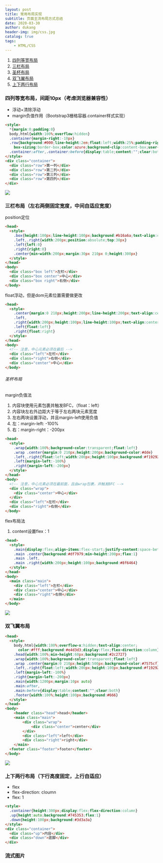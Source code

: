 ```yaml
---
layout: post
title: 常用布局实现
subtitle: 页面主流布局方式总结
date: 2020-03-30
author: dukang
header-img: img/css.jpg
catalog: true
tags: 
    - HTML/CSS
---
```


1. [四列等宽布局](#四列等宽布局)
2. [三栏布局](#三栏布局)
3. [圣杯布局](#圣杯布局)
4. [双飞翼布局](#双飞翼布局)
5. [上下两行布局](#上下两行布局)

### 四列等宽布局，间距10px（考虑浏览器兼容性）

- 浮动+清除浮动
- margin负值作用（Bootstrap3栅格容器.container样式实现）

```html
<style>
  *{margin:0;padding:0}
  body,html{width:100%;overflow:hidden}
  .container{margin-right:-10px}
  .row{background:#000;line-height:2em;float:left;width:25%;padding-right:10px;
    box-sizing:border-box;color:azure;background-clip:content-box;user-select:none}
  .container:after,.container:before{display:table;content:"";clear:both}
</style>
<div class="container">
  <div class="row">第一列</div>
  <div class="row">第二列</div>
  <div class="row">第三列</div>
  <div class="row">第四列</div>
</div>
```

![](http://dukangblog.top/img/4cloumn.jpg)

### 三栏布局（左右两侧固定宽度，中间自适应宽度）

position定位

```html
<head>
  <style>
    .box{height:100px;line-height:100px;background:#b16a6a;text-align:center}
    .left,.right{width:200px;position:absolute;top:30px}
    .left{left:0}
    .right{right:0}
    .center{min-width:200px;margin:30px 210px 0;height:300px}
  </style>
</head>
<body>
  <div class="box left">左栏</div>
  <div class="box center">中心</div>
  <div class="box right">右侧</div>
</body>
```

float浮动，但是dom元素位置需要做更改

```html
<head>
  <style>
    .center{margin:0 210px;height:200px;line-height:200px;text-align:center;background-color:#ceb0b0}
    .left,
    .right{width:200px;height:100px;line-height:100px;text-align:center;background:#8f6060}
    .left{float:left}
    .right{float:right}
  </style>
</head>
<body>
  <!-- 注意，中心元素必须在最后 -->
  <div class="left">左栏</div>
  <div class="right">右侧</div>
  <div class="center">中心</div>
</body>
```

###### 圣杯布局

margin负值法

1. 内容块使用元素包裹并触发BFC，（float：left）
2. 内容块左右外边距大于等于左右两块元素宽度
3. 左右两块设置浮动，并且margin-left使用负值
4. 左：margin-left: -100%
5. 右：margin-right：-200px

```html
<head>
  <style>
    .wrap{width:100%;background-color:transparent;float:left}
    .wrap .center{margin:0 210px;height:200px;background-color:#dde}
    .left,.right{float:left;width:200px;height:100px;background:#f19292}
    .left{margin-left:-100%}
    .right{margin-left:-200px}
  </style>
</head>
<body>
  <!-- 注意，中心元素必须在最前面，且由wrap包裹，并触发BFC -->
  <div class="wrap">
    <div class="center">中心</div>
  </div>
  <div class="left">左栏</div>
  <div class="right">右侧</div>
</body>
```

flex布局法

1. content设置flex：1

```html
<head>
  <style>
    .main{display:flex;align-items:flex-start;justify-content:space-between}
    .main .center{background:#df7979;min-height:200px;flex:1}
    .main .left,
    .main .right{width:200px;height:100px;background:#8f6464}
  </style>
</head>
<body>
  <main class="main">
    <div class="left">左栏</div>
    <div class="center">中心</div>
    <div class="right">右侧</div>
  </main>
</body>
```

![](http://dukangblog.top/img/3cloumn.jpg)

### 双飞翼布局

```html
<head>
  <style>
    body,html{width:100%;overflow-x:hidden;text-align:center;
      color:#fff;background:#e4d3d3;display:flex;flex-direction:column}
    .head{width:100%;min-height:60px;background:#2c2727}
    .wrap{width:100%;background-color:transparent;float:left}
    .wrap .center{margin:0 210px;height:500px;background-color:#7575cf}
    .left,.right{float:left;width:200px;height:100px;background:#f19292}
    .left{margin-left:-100%}
    .right{margin-left:-200px}
    .main{width:1200px;margin:10px auto}    
    .main:after,
    .main:before{display:table;content:"";clear:both}
    .footer{width:100%;height:100px;background:#666}
  </style>
</head>
<body>
    <header class="head">head</header>
    <main class="main">
        <div class="wrap">
            <div class="center">center</div>
        </div>
        <div class="left">left</div>
        <div class="right">right</div>
    </main>
  <footer class="footer">footer</footer>
</body>
```

![](http://dukangblog.top/img/grail.jpg)

### 上下两行布局（下行高度固定，上行自适应）

- flex
- flex-direction: cloumn
- flex: 1

```html
<style>
  .container{height:300px;display:flex;flex-direction:column}
  .up{height:auto;background:#745353;flex:1}
  .down{height:100px;background:#3d3a3a}
</style>
<div class="container">
  <div class="up">内容</div>
  <div class="down">底脚</div>
</div>
```

### 流式图片